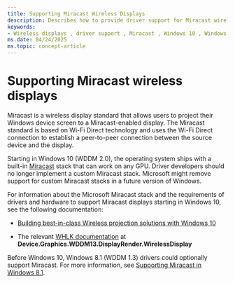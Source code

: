 ```yaml
---
title: Supporting Miracast Wireless Displays
description: Describes how to provide driver support for Miracast wireless displays.
keywords:
- Wireless displays , driver support , Miracast , Windows 10 , Windows 11
ms.date: 04/24/2025
ms.topic: concept-article
---
```


# Supporting Miracast wireless displays

Miracast is a wireless display standard that allows users to project their Windows device screen to a Miracast-enabled display. The Miracast standard is based on Wi-Fi Direct technology and uses the Wi-Fi Direct connection to establish a peer-to-peer connection between the source device and the display.

Starting in Windows 10 (WDDM 2.0), the operating system ships with a built-in [Miracast](https://www.wi-fi.org/discover-wi-fi/miracast) stack that can work on any GPU. Driver developers should no longer implement a custom Miracast stack. Microsoft might remove support for custom Miracast stacks in a future version of Windows.

For information about the Microsoft Miracast stack and the requirements of drivers and hardware to support Miracast displays starting in Windows 10, see the following documentation:

* [Building best-in-class Wireless projection solutions with Windows 10](/windows-hardware/design/device-experiences/wireless-projection)

* The relevant [WHLK documentation](/windows-hardware/test/hlk/windows-hardware-lab-kit) at **Device.Graphics.WDDM13.DisplayRender.WirelessDisplay**

Before Windows 10, Windows 8.1 (WDDM 1.3) drivers could optionally support Miracast. For more information, see [Supporting Miracast in Windows 8.1](supporting-miracast-in-windows-8-1.md).

